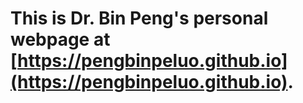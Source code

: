 # This is Dr. Bin Peng's personal webpage at [https://pengbinpeluo.github.io](https://pengbinpeluo.github.io).
